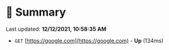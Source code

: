 # 📖 Summary
Last updated: **12/12/2021, 10:58:35 AM**

- `GET` [https://google.com](https://google.com) - **Up** (134ms)
